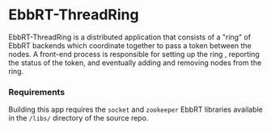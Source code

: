 # EbbRT-ThreadRing

EbbRT-ThreadRing is a distributed application that consists of a "ring" of
EbbRT backends which coordinate together to pass a token between the nodes. A
front-end process is responsible for setting up the ring , reporting the
status of the token, and eventually adding and removing nodes from the ring.  

### Requirements

Building this app requires the `socket` and `zookeeper` EbbRT libraries
available in the `/libs/` directory of the source repo.
